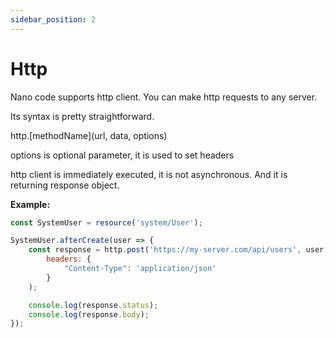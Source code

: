 ```yaml
---
sidebar_position: 2
---
```


# Http

Nano code supports http client. You can make http requests to any server.

Its syntax is pretty straightforward.

http.\[methodName\](url, data, options)

options is optional parameter, it is used to set headers

http client is immediately executed, it is not asynchronous. And it is returning response object.

**Example:**

```js
const SystemUser = resource('system/User');

SystemUser.afterCreate(user => {
    const response = http.post('https://my-server.com/api/users', user, {
        headers: {
            "Content-Type": 'application/json'
        }
    );

    console.log(response.status);
    console.log(response.body);
});
```